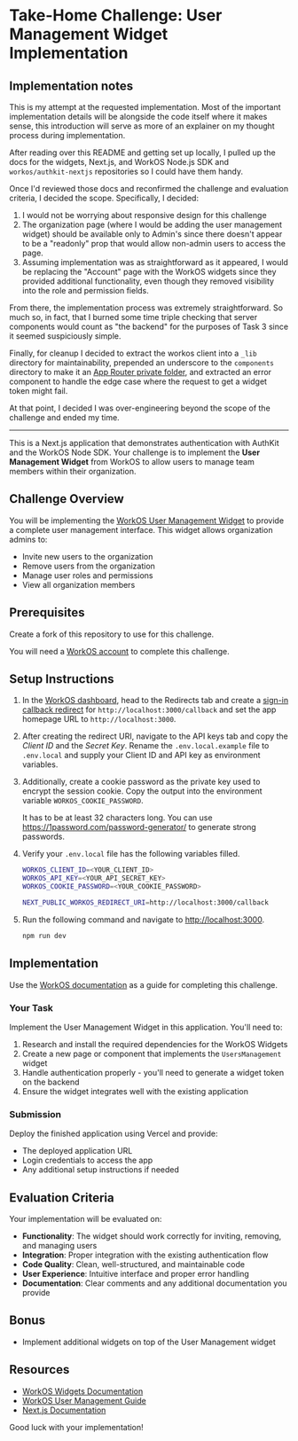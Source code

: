 # Take-Home Challenge: User Management Widget Implementation

## Implementation notes

This is my attempt at the requested implementation. Most of the important implementation details will be alongside the code itself where it makes sense, this introduction will serve as more of an explainer on my thought process during implementation.

After reading over this README and getting set up locally, I pulled up the docs for the widgets, Next.js, and WorkOS Node.js SDK and `workos/authkit-nextjs` repositories so I could have them handy.

Once I'd reviewed those docs and reconfirmed the challenge and evaluation criteria, I decided the scope. Specifically, I decided:

1. I would not be worrying about responsive design for this challenge
2. The organization page (where I would be adding the user management widget) should be available only to Admin's since there doesn't appear to be a "readonly" prop that would allow non-admin users to access the page.
3. Assuming implementation was as straightforward as it appeared, I would be replacing the "Account" page with the WorkOS widgets since they provided additional functionality, even though they removed visibility into the role and permission fields.

From there, the implementation process was extremely straightforward. So much so, in fact, that I burned some time triple checking that server components would count as "the backend" for the purposes of Task 3 since it seemed suspiciously simple.

Finally, for cleanup I decided to extract the workos client into a `_lib` directory for maintainability, prepended an underscore to the `components` directory to make it an [App Router private folder](https://nextjs.org/docs/app/getting-started/project-structure#private-folders), and extracted an error component to handle the edge case where the request to get a widget token might fail.

At that point, I decided I was over-engineering beyond the scope of the challenge and ended my time.

---

This is a Next.js application that demonstrates authentication with AuthKit and the WorkOS Node SDK. Your challenge is to implement the **User Management Widget** from WorkOS to allow users to manage team members within their organization.

## Challenge Overview

You will be implementing the [WorkOS User Management Widget](https://workos.com/docs/user-management/widgets/user-management) to provide a complete user management interface. This widget allows organization admins to:

- Invite new users to the organization
- Remove users from the organization
- Manage user roles and permissions
- View all organization members

## Prerequisites

Create a fork of this repository to use for this challenge.

You will need a [WorkOS account](https://dashboard.workos.com/signup) to complete this challenge.

## Setup Instructions

1. In the [WorkOS dashboard](https://dashboard.workos.com), head to the Redirects tab and create a [sign-in callback redirect](https://workos.com/docs/user-management/1-configure-your-project/configure-a-redirect-uri) for `http://localhost:3000/callback` and set the app homepage URL to `http://localhost:3000`.

2. After creating the redirect URI, navigate to the API keys tab and copy the _Client ID_ and the _Secret Key_. Rename the `.env.local.example` file to `.env.local` and supply your Client ID and API key as environment variables.

3. Additionally, create a cookie password as the private key used to encrypt the session cookie. Copy the output into the environment variable `WORKOS_COOKIE_PASSWORD`.

   It has to be at least 32 characters long. You can use <https://1password.com/password-generator/> to generate strong passwords.

4. Verify your `.env.local` file has the following variables filled.

   ```bash
   WORKOS_CLIENT_ID=<YOUR_CLIENT_ID>
   WORKOS_API_KEY=<YOUR_API_SECRET_KEY>
   WORKOS_COOKIE_PASSWORD=<YOUR_COOKIE_PASSWORD>

   NEXT_PUBLIC_WORKOS_REDIRECT_URI=http://localhost:3000/callback
   ```

5. Run the following command and navigate to [http://localhost:3000](http://localhost:3000).

   ```bash
   npm run dev
   ```

## Implementation

Use the [WorkOS documentation](https://workos.com/docs) as a guide for completing this challenge.

### Your Task

Implement the User Management Widget in this application. You'll need to:

1. Research and install the required dependencies for the WorkOS Widgets
2. Create a new page or component that implements the `UsersManagement` widget
3. Handle authentication properly - you'll need to generate a widget token on the backend
4. Ensure the widget integrates well with the existing application

### Submission

Deploy the finished application using Vercel and provide:

- The deployed application URL
- Login credentials to access the app
- Any additional setup instructions if needed

## Evaluation Criteria

Your implementation will be evaluated on:

- **Functionality**: The widget should work correctly for inviting, removing, and managing users
- **Integration**: Proper integration with the existing authentication flow
- **Code Quality**: Clean, well-structured, and maintainable code
- **User Experience**: Intuitive interface and proper error handling
- **Documentation**: Clear comments and any additional documentation you provide

## Bonus

- Implement additional widgets on top of the User Management widget

## Resources

- [WorkOS Widgets Documentation](https://workos.com/docs/user-management/widgets/user-management)
- [WorkOS User Management Guide](https://workos.com/docs/user-management)
- [Next.js Documentation](https://nextjs.org/docs)

Good luck with your implementation!
